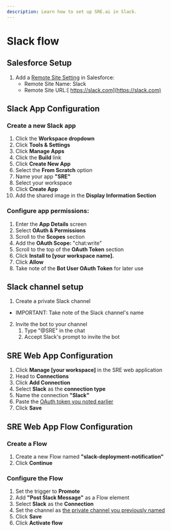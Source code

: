```yaml
---
description: Learn how to set up SRE.ai in Slack.
---
```


# Slack flow

## **Salesforce Setup**

1. Add a [Remote Site Setting](https://help.salesforce.com/s/articleView?id=xcloud.configuring_remoteproxy.htm\&type=5) in Salesforce:
   * Remote Site Name: Slack
   * Remote Site URL:[ https://slack.com](https://slack.com)

## **Slack App Configuration**

### Create a new Slack app

1. Click the **Workspace dropdown**
2. Click **Tools & Settings**
3. Click **Manage Apps**
4. Click the **Build** link
5. Click **Create New App**
6. Select the **From Scratch** option
7. Name your app **"SRE"**
8. Select your workspace
9. Click **Create App**
10. Add the shared image in the **Display Information Section**

### Configure app permissions:

1. Enter the **App Details** screen
2. Select **OAuth & Permissions**
3. Scroll to the **Scopes** section
4. Add the **OAuth Scope:** "chat:write"
5. Scroll to the top of the **OAuth Token** section
6. Click **Install to \[your workspace name].**
7. Click **Allow**
8. Take note of the **Bot User OAuth Token** for later use

## Slack channel setup

1. Create a private Slack channel

* IMPORTANT: Take note of the Slack channel's name

2. Invite the bot to your channel
   1. Type "@SRE" in the chat
   2. Accept Slack's prompt to invite the bot

## SRE Web App Configuration

1. Click **Manage \[your workspace]** in the SRE web application
2. Head to **Connections**
3. Click **Add Connection**
4. Select **Slack** as the **connection type**
5. Name the connection **"Slack"**
6. Paste the [OAuth token you noted earlier](slack-integration.md#configure-app-permissions)
7. Click **Save**

## SRE Web App Flow Configuration

### Create a Flow

1. Create a new Flow named **"slack-deployment-notification"**
2. Click **Continue**

### Configure the Flow

1. Set the trigger to **Promote**
2. Add **"Post Slack Message"** as a Flow element
3. Select **Slack** as the **Connection**
4. Set the channel as [the private channel you previously named](slack-integration.md#slack-channel-setup)
5. Click **Save**
6. Click **Activate flow**
